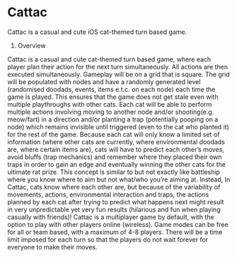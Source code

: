 # Cattac
Cattac is a casual and cute iOS cat-themed turn based game.

1. Overview

Cattac is a casual and cute cat-themed turn based game, where each player plan their action for the next turn simultaneously. All actions are then executed simultaneously. Gameplay will be on a grid that is square. The grid will be populated with nodes and have a randomly generated level (randomised doodads, events, items e.t.c. on each node) each time the game is played. This ensures that the game does not get stale even with multiple playthroughs with other cats. 
Each cat will be able to perform multiple actions involving moving to another node and/or shooting(e.g. meow/fart) in a direction and/or planting a trap (potentially pooping on a node) which remains invisible until triggered (even to the cat who planted it) for the rest of the game. Because each cat will only know a limited set of information (where other cats are currently, where environmental doodads are, where certain items are), cats will have to predict each other’s moves, avoid bluffs (trap mechanics) and remember where they placed their own traps in order to gain an edge and eventually winning the other cats for the ultimate rat prize. 
This concept is similar to but not exactly like battleship where you know where to aim but not what/who you’re aiming at. Instead, In Cattac, cats know where each other are, but because of the variability of movements, actions, environmental interaction and traps, the actions planned by each cat after trying to predict what happens next might result in very unpredictable yet very fun results (hilarious and fun when playing casually with friends)!
Cattac is a multiplayer game by default, with the option to play with other players online (wireless). Game modes can be free for all or team based, with a maximum of 4-8 players. There will be a time limit imposed for each turn so that the players do not wait forever for everyone to make their moves.

